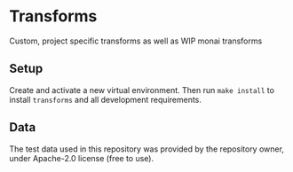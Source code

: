 # Transforms

Custom, project specific transforms as well as WIP monai transforms

## Setup

Create and activate a new virtual environment.
Then run `make install` to install `transforms` and all development requirements.

## Data

The test data used in this repository was provided by the repository owner,
under Apache-2.0 license (free to use).
